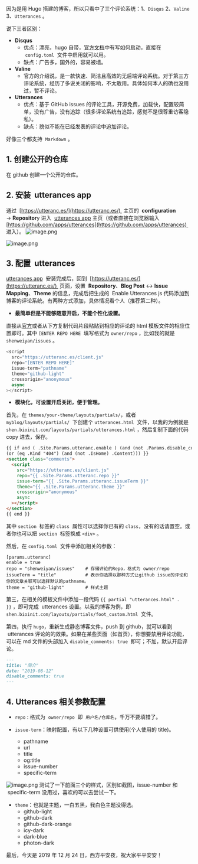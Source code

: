 因为是用 Hugo 搭建的博客，所以只看中了三个评论系统：1、`Disqus` 2、`Valine` 3、`Utterances` 。

说下三者区别：

- **Disqus**
  - 优点：漂亮，hugo 自带，[官方文档](https://gohugo.io/templates/internal/#configure-disqus)中有写如何启动，直接在  `config.toml`  文件中启用就可以用。
  - 缺点：广告多，国外的，容易被墙。
- **Valine**
  - 官方的介绍说，是一款快速、简洁且高效的无后端评论系统。对于第三方评论系统，经历了多说关闭的影响，不太敢用。具体如何本人的确也没用过，暂不评论。
- **Utterances**
  - 优点：基于 GitHub issues 的评论工具，开源免费，加载快，配置较简单，没有广告，没有追踪（很多评论系统有追踪，感觉不是很尊重访客隐私）。
  - 缺点：貌似不能在已经发表的评论中追加评论。

好像三个都支持  `Markdown` 。

## 1. 创建公开的仓库

在 github 创建一个公开的仓库。

## 2. 安装  utterances app

通过  [https://utteranc.es/](https://utteranc.es/)  主页的  **configuration** → **Repositor**y 进入  [utterances app](https://github.com/apps/utterances) 主页（或者直接在浏览器输入 [https://github.com/apps/utterances](https://github.com/apps/utterances)  进入）。
![image.png](https://shub-1251708715.cos.ap-guangzhou.myqcloud.com/elog-docs-images/FuCkrtvI1-zBLzCECrT91VoEYLUU.png)

![image.png](https://shub-1251708715.cos.ap-guangzhou.myqcloud.com/elog-docs-images/FnP4D9vPS1vyALutwPDvxJjHlgsQ.png)

## 3. 配置  utterances

[utterances app](https://github.com/apps/utterances)  安装完成后，回到  [https://utteranc.es/](https://utteranc.es/)  页面，设置  **Repository**、**Blog Post** ↔️ **Issue Mapping**、**Theme** 的信息，完成后把生成的  Enable Utterances js 代码添加到博客的评论系统。有两种方式添加，具体情况看个人（推荐第二种）。

- **最简单但是不能够随意开启，不能个性化设置。**

直接从[官方](https://utteranc.es/)或者从下方复制代码片段粘贴到相应的评论的 html 模板文件的相应位置即可。其中 `[ENTER REPO HERE`  填写格式为 `owner/repo` ，比如我的就是 `shenweiyan/issues` 。

```javascript
<script
  src="https://utteranc.es/client.js"
  repo="[ENTER REPO HERE]"
  issue-term="pathname"
  theme="github-light"
  crossorigin="anonymous"
  async
></script>
```

- **模块化，可设置开启关闭，便于管理。**

首先，在 `themes/your-theme/layouts/partials/`，或者 `myblog/layouts/partials/`  下创建个 `utterances.html`  文件，以我的为例就是 `shen.bioinit.com/layouts/partials/utterances.html` ，然后复制下面的代码 copy 进去，保存。

```html
{{ if and ( .Site.Params.utteranc.enable ) (and (not .Params.disable_comments)
(or (eq .Kind "404") (and (not .IsHome) .Content))) }}
<section class="comments">
  <script
    src="https://utteranc.es/client.js"
    repo="{{ .Site.Params.utteranc.repo }}"
    issue-term="{{ .Site.Params.utteranc.issueTerm }}"
    theme="{{ .Site.Params.utteranc.theme }}"
    crossorigin="anonymous"
    async
  ></script>
</section>
{{ end }}
```

其中 `section`  标签的 `class`  属性可以选择你已有的 `class`，没有的话请置空。或者你也可以把 `section`  标签换成 `<div>` 。

然后，在 `config.toml`  文件中添加相关的参数：

```
[params.utteranc]
enable = true
repo = "shenweiyan/issues"    # 存储评论的Repo，格式为 owner/repo
issueTerm = "title"           # 表示你选择以那种方式让github issue的评论和你的文章关联可以选择默认的pathname。
theme = "github-light"        # 样式主题
```

第三，在相关的模板文件中添加一段代码 `{{ partial "utterances.html" . }}` ，即可完成  utterances 设置。以我的博客为例，即 `shen.bioinit.com/layouts/partials/foot_custom.html`  文件。

第四，执行 `hugo`，重新生成静态博客文件，push 到 github，就可以看到  utterances 评论的的效果。如果在某些页面（如首页），你想要禁用评论功能，可以在 md 文件的头部加入 `disable_comments: true`  即可；不加，默认开启评论。

```markdown
---
title: "简介"
date: "2019-08-12"
disable_comments: true
---
```

## 4. Utterances 相关参数配置

- `repo` : 格式为  `owner/repo`  即  `用户名/仓库名`，千万不要填错了。

- `issue-term`：映射配置，有以下几种设置可供使用(个人使用的 title)。
  - pathname
  - url
  - title
  - og:title
  - issue-number
  - specific-term

![image.png](https://shub-1251708715.cos.ap-guangzhou.myqcloud.com/elog-docs-images/FlxYwt4DuBv2e23gqznf1WWeVWcs.png)
测试了一下前面三个的样式，区别如截图，issue-number 和  specific-term 没用过，喜欢的可以去尝试一下。

- `theme`：也就是主题，一白五黑，我白色主题没得选。
  - github-light
  - github-dark
  - github-dark-orange
  - icy-dark
  - dark-blue
  - photon-dark

最后，今天是 2019 年 12 月 24 日，西方平安夜，祝大家平平安安！
